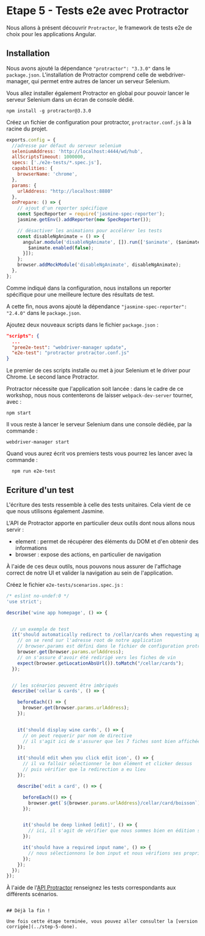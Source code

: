 # Etape 5 - Tests e2e avec Protractor
Nous allons à présent découvrir `Protractor`, le framework de tests e2e de choix pour les applications Angular.

## Installation

Nous avons ajouté la dépendance `"protractor": "3.3.0"` dans le `package.json`.
L'installation de Protractor comprend celle de webdriver-manager, qui permet entre autres de lancer un serveur Selenium.

Vous allez installer également Protractor en global pour pouvoir lancer le serveur Selenium dans un écran de console dédié.

```
npm install -g protractor@3.3.0
```

Créez un fichier de configuration pour protractor, `protractor.conf.js` à la racine du projet.

```javascript
exports.config = {
  //adresse par défaut du serveur selenium
  seleniumAddress: 'http://localhost:4444/wd/hub',
  allScriptsTimeout: 1000000,
  specs: ['./e2e-tests/*.spec.js'],
  capabilities: {
    browserName: 'chrome',
  },
  params: {
    urlAddress: "http://localhost:8880"
  },
  onPrepare: () => {
    // ajout d'un reporter spécifique
    const SpecReporter = require('jasmine-spec-reporter');
    jasmine.getEnv().addReporter(new SpecReporter());

    // désactiver les animations pour accélérer les tests
    const disableNgAnimate = () => {
      angular.module('disableNgAnimate', []).run(['$animate', ($animate) => {
        $animate.enabled(false);
      }]);
    };
    browser.addMockModule('disableNgAnimate', disableNgAnimate);
  },
};
```
Comme indiqué dans la configuration, nous installons un reporter spécifique pour une meilleure lecture des résultats de test.

A cette fin, nous avons ajouté la dépendance `"jasmine-spec-reporter": "2.4.0"` dans le `package.json`.

Ajoutez deux nouveaux scripts dans le fichier `package.json` :

```json
"scripts": {
  ...
  "pree2e-test": "webdriver-manager update",
  "e2e-test": "protractor protractor.conf.js"
}
```

Le premier de ces scripts installe ou met à jour Selenium et le driver pour Chrome.
Le second lance Protractor.

Protractor nécessite que l'application soit lancée : dans le cadre de ce workshop, nous nous contenterons de laisser `webpack-dev-server` tourner, avec :
```
npm start
```

Il vous reste à lancer le serveur Selenium dans une console dédiée, par la commande :
```
webdriver-manager start
```

Quand vous aurez écrit vos premiers tests vous pourrez les lancer avec la commande :
```
  npm run e2e-test
```

## Ecriture d'un test

L'écriture des tests ressemble à celle des tests unitaires. Cela vient de ce que nous utilisons également Jasmine.

L'API de Protractor apporte en particulier deux outils dont nous allons nous servir :

* element : permet de récupérer des éléments du DOM et d'en obtenir des informations
* browser : expose des actions, en particulier de navigation

À l'aide de ces deux outils, nous pouvons nous assurer de l'affichage correct de notre UI et valider la navigation au sein de l'application.

Créez le fichier `e2e-tests/scenarios.spec.js` :
```javascript
/* eslint no-undef:0 */
'use strict';

describe('wine app homepage', () => {


  // un exemple de test
  it('should automatically redirect to /cellar/cards when requesting app root', () => {
    // on se rend sur l'adresse root de notre application
    // browser.params est défini dans le fichier de configuration protractor
    browser.get(browser.params.urlAddress);
    // on s'assure d'avoir été redirigé vers les fiches de vin
    expect(browser.getLocationAbsUrl()).toMatch("/cellar/cards");
  });


  // les scénarios peuvent être imbriqués
  describe('cellar & cards', () => {

    beforeEach(() => {
      browser.get(browser.params.urlAddress);
    });


    it('should display wine cards', () => {
      // on peut requerir par nom de directive
      // il s'agit ici de s'assurer que les 7 fiches sont bien affichées
    });

    it('should edit when you click edit icon', () => {
      // il va falloir sélectionner le bon élément et clicker dessus
      // puis vérifier que la redirection a eu lieu
    });

    describe('edit a card', () => {

      beforeEach(() => {
        browser.get(`${browser.params.urlAddress}/cellar/card/boisson`)
      });


      it('should be deep linked [edit]', () => {
        // ici, il s'agit de vérifier que nous sommes bien en édition sur une fiche
      });

      it('should have a required input name', () => {
        // nous sélectionnons le bon input et nous vérifions ses propriétés
      });
    });
  });
});

```
À l'aide de l'[API Protractor](http://www.protractortest.org/#/api) renseignez les tests correspondants aux différents scénarios.
```

## Déjà la fin !

Une fois cette étape terminée, vous pouvez aller consulter la [version corrigée](../step-5-done).
